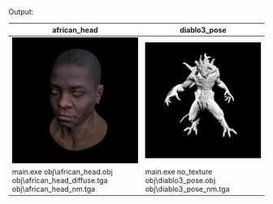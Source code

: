 
Output:

| african_head |  diablo3_pose |
|------------- | ------------- | 
|![](https://github.com/sT4R3K/tinyrenderer/raw/img/5.5.afro.png)| ![](https://github.com/sT4R3K/tinyrenderer/raw/img/5.5.diablo.png)|
| main.exe obj\african_head.obj obj\african_head_diffuse.tga obj\african_head_nm.tga |  main.exe no_texture obj\diablo3_pose.obj obj\diablo3_pose_nm.tga  |
